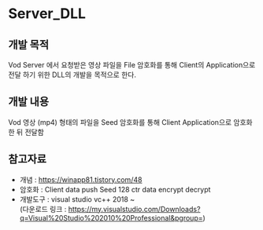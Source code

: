 # Server_DLL

## 개발 목적
Vod Server 에서 요청받은 영상 파일을 File 암호화를 통해 Client의 Application으로 전달 하기 위한 DLL의 개발을 목적으로 한다.

## 개발 내용
Vod 영상 (mp4) 형태의 파일을 Seed 암호화를 통해 Client Application으로 암호화 한 뒤 전달함

## 참고자료
 - 개념 : https://winapp81.tistory.com/48
 - 암호화 : Client data push Seed 128 ctr data encrypt decrypt
 - 개발도구 : visual studio vc++ 2018 ~<br>
             (다운로드 링크 : https://my.visualstudio.com/Downloads?q=Visual%20Studio%202010%20Professional&pgroup=)
